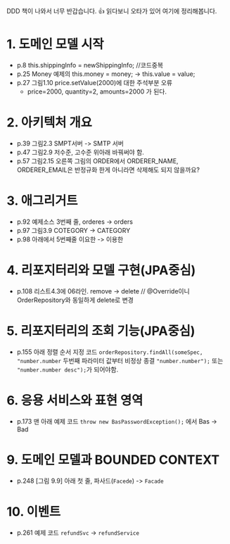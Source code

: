 DDD 책이 나와서 너무 반갑습니다. :+1:
읽다보니 오타가 있어 여기에 정리해봅니다.

# 1. 도메인 모델 시작
- p.8 this.shippingInfo = newShippingInfo; //코드중복
- p.25 Money 예제의 this.money = money; -> this.value = value;
- p.27 그림1.10 price.setValue(2000)에 대한 주석부분 오류 
  - price=2000, quantity=2, amounts=2000 가 된다.
  
# 2. 아키텍처 개요
- p.39 그림2.3 SMPT서버 -> SMTP 서버
- p.47 그림2.9 저수준, 고수준 위아래 바꿔써야 함.
- p.57 그림2.15 오른쪽 그림의 ORDER에서 ORDERER_NAME, ORDERER_EMAIL은 반정규화 한게 아니라면 삭제해도 되지 않을까요? 

# 3. 애그리거트
- p.92 예제소스 3번째 줄, orderes -> orders
- p.97 그림3.9 COTEGORY -> CATEGORY
- p.98 아래에서 5번째줄 이요한 -> 이용한

# 4. 리포지터리와 모델 구현(JPA중심)
- p.108 리스트4.3에 06라인. remove -> delete // @Override이니 OrderRepository와 동일하게 delete로 변경

# 5. 리포지터리의 조회 기능(JPA중심)
- p.155 아래 정렬 순서 지정 코드 `orderRepository.findAll(someSpec, "number.number` 두번째 파라미터 값부터 비정상 종결 `"number.number");` 또는 `"number.number desc");`가 되어야함.

# 6. 응용 서비스와 표현 영역
- p.173 맨 아래 예제 코드 `throw new BasPasswordException();` 에서 Bas -> Bad

# 9. 도메인 모델과 BOUNDED CONTEXT
- p.248 [그림 9.9] 아래 첫 줄, 파사드(`Facede`) -> `Facade`

# 10. 이벤트
- p.261 예제 코드 `refundSvc` -> `refundService`
